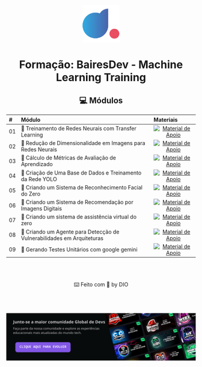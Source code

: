 <!--START_SECTION:header-->
<div align="center">
  <p align="center">
    <img 
      alt="DIO Education" 
      src="./.github/assets/logo.webp" 
      width="100px" 
    />
    <h1>Formação: BairesDev - Machine Learning Training</h1>
  </p>
</div>
<!--END_SECTION:header-->

<div align="center">
  <h2>💻 Módulos</h2>
</div>

<div align="center">
<table>
  <thead>
    <tr align="left">
      <th>#</th>
      <th>Módulo</th>
      <th>Materiais</th>
    </tr>
  </thead>
  <tbody align="left">
    <tr>
      <td>01</td>
      <td>📁 Treinamento de Redes Neurais com Transfer Learning</td>
      <td align="center">
        <a href="./projeto1" target="_blank">
          <img 
            align="center" 
            alt="Material de Apoio" 
            src="https://img.shields.io/badge/Ver%20Material-E94D5F?style=for-the-badge"
          >
        </a>
      </td>
    </tr>
    <tr>
      <td>02</td>
      <td>📁 Redução de Dimensionalidade em Imagens para Redes Neurais</td>
      <td align="center">
        <a href="./projeto2" target="_blank">
          <img 
            align="center" 
            alt="Material de Apoio" 
            src="https://img.shields.io/badge/Ver%20Material-E94D5F?style=for-the-badge"
          >
        </a>
      </td>
    </tr>
    <tr>
      <td>03</td>
      <td>📁 Cálculo de Métricas de Avaliação de Aprendizado</td>
      <td align="center">
        <a href="./projeto3" target="_blank">
          <img 
            align="center" 
            alt="Material de Apoio" 
            src="https://img.shields.io/badge/Ver%20Material-E94D5F?style=for-the-badge"
          >
        </a>
      </td>    
    </tr>
    <tr>
      <td>04</td>
      <td>📁 Criação de Uma Base de Dados e Treinamento da Rede YOLO</td>
      <td align="center">
        <a href="./projeto4" target="_blank">
          <img 
            align="center" 
            alt="Material de Apoio" 
            src="https://img.shields.io/badge/Ver%20Material-E94D5F?style=for-the-badge"
          >
        </a>
      </td>    
    </tr>
    <tr>
      <td>05</td>
      <td>📁 Criando um Sistema de Reconhecimento Facial do Zero</td>
      <td align="center">
        <a href="./projeto5" target="_blank">
          <img 
            align="center" 
            alt="Material de Apoio" 
            src="https://img.shields.io/badge/Ver%20Material-E94D5F?style=for-the-badge"
          >
        </a>
      </td>    
    </tr>
    <tr>
      <td>06</td>
      <td>📁 Criando um Sistema de Recomendação por Imagens Digitais</td>
      <td align="center">
        <a href="./projeto6" target="_blank">
          <img 
            align="center" 
            alt="Material de Apoio" 
            src="https://img.shields.io/badge/Ver%20Material-E94D5F?style=for-the-badge"
          >
        </a>
      </td>    
    </tr>
    <tr>
      <td>07</td>
      <td>📁 Criando um sistema de assistência virtual do zero</td>
      <td align="center">
        <a href="./projeto7" target="_blank">
          <img 
            align="center" 
            alt="Material de Apoio" 
            src="https://img.shields.io/badge/Ver%20Material-E94D5F?style=for-the-badge"
          >
        </a>
      </td>    
    </tr>
    <tr>
      <td>08</td>
      <td>📁 Criando um Agente para Detecção de Vulnerabilidades em Arquiteturas</td>
      <td align="center">
        <a href="./projeto8" target="_blank">
          <img 
            align="center" 
            alt="Material de Apoio" 
            src="https://img.shields.io/badge/Ver%20Material-E94D5F?style=for-the-badge"
          >
        </a>
      </td>    
    </tr>
    <tr>
      <td>09</td>
      <td>📁 Gerando Testes Unitários com google gemini</td>
      <td align="center">
        <a href="./projeto9" target="_blank">
          <img 
            align="center" 
            alt="Material de Apoio" 
            src="https://img.shields.io/badge/Ver%20Material-E94D5F?style=for-the-badge"
          >
        </a>
      </td>    
    </tr>
  </tbody>
</table>
</div>

<!--START_SECTION:footer-->
<br/>
<br/>
<p align="center">
  ⌨️ Feito com 💜 by DIO
</p>

<br />
<br />

<p align="center">
  <a href="https://www.dio.me/" target="_blank">
    <img align="center" src="./.github/assets/footer.png" alt="banner"/>
  </a>
</p>
<!--END_SECTION:footer-->
